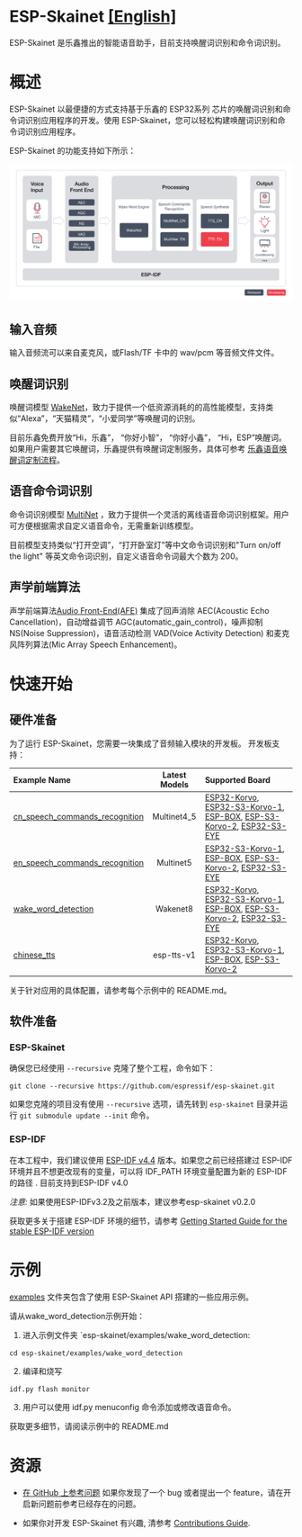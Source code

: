 # ESP-Skainet [[English]](./README.md)

ESP-Skainet 是乐鑫推出的智能语音助手，目前支持唤醒词识别和命令词识别。

# 概述

ESP-Skainet 以最便捷的方式支持基于乐鑫的 ESP32系列 芯片的唤醒词识别和命令词识别应用程序的开发。使用 ESP-Skainet，您可以轻松构建唤醒词识别和命令词识别应用程序。

ESP-Skainet 的功能支持如下所示：

![overview](img/skainet_overview2.png)

## 输入音频

输入音频流可以来自麦克风，或Flash/TF 卡中的 wav/pcm 等音频文件文件。

## 唤醒词识别 

唤醒词模型 [WakeNet](https://docs.espressif.com/projects/esp-sr/zh_CN/latest/esp32s3/wake_word_engine/README.html)，致力于提供一个低资源消耗的的高性能模型，支持类似“Alexa”，“天猫精灵”，“小爱同学”等唤醒词的识别。  

目前乐鑫免费开放“Hi，乐鑫”， “你好小智”， “你好小鑫”， “Hi，ESP”唤醒词。如果用户需要其它唤醒词，乐鑫提供有唤醒词定制服务，具体可参考 [乐鑫语音唤醒词定制流程](https://docs.espressif.com/projects/esp-sr/zh_CN/latest/esp32s3/wake_word_engine/ESP_Wake_Words_Customization.html)。

## 语音命令词识别

命令词识别模型 [MultiNet](https://docs.espressif.com/projects/esp-sr/zh_CN/latest/esp32s3/speech_command_recognition/README.html) ，致力于提供一个灵活的离线语音命词识别框架。用户可方便根据需求自定义语音命令，无需重新训练模型。  

目前模型支持类似“打开空调”，“打开卧室灯”等中文命令词识别和"Turn on/off the light" 等英文命令词识别，自定义语音命令词最大个数为 200。   

## 声学前端算法

声学前端算法[Audio Front-End(AFE)](https://docs.espressif.com/projects/esp-sr/zh_CN/latest/esp32s3/audio_front_end/index.html) 集成了回声消除 AEC(Acoustic Echo Cancellation)，自动增益调节 AGC(automatic_gain_control)，噪声抑制 NS(Noise Suppression)，语音活动检测 VAD(Voice Activity Detection) 和麦克风阵列算法(Mic Array Speech Enhancement)。

# 快速开始

## 硬件准备

为了运行 ESP-Skainet，您需要一块集成了音频输入模块的开发板。
开发板支持：

|                          Example Name                               |   Latest Models   |  Supported Board   |
| :------------------------------------------------------------------ | :---------------: | :-------------- |
| [cn_speech_commands_recognition](./examples/cn_speech_commands_recognition) | Multinet4_5      | [ESP32-Korvo](https://github.com/espressif/esp-skainet/blob/master/docs/en/hw-reference/esp32/user-guide-esp32-korvo-v1.1.md), [ESP32-S3-Korvo-1](https://github.com/espressif/esp-skainet/blob/master/docs/en/hw-reference/esp32s3/user-guide-korvo-1.md), [ESP-BOX](https://github.com/espressif/esp-box), [ESP-S3-Korvo-2](https://docs.espressif.com/projects/esp-adf/en/latest/get-started/user-guide-esp32-s3-korvo-2.html), [ESP32-S3-EYE](https://www.espressif.com/en/products/devkits/esp-s3-eye/overview)|
| [en_speech_commands_recognition](./examples/en_speech_commands_recognition) | Multinet5      | [ESP32-S3-Korvo-1](https://github.com/espressif/esp-skainet/blob/master/docs/en/hw-reference/esp32s3/user-guide-korvo-1.md), [ESP-BOX](https://github.com/espressif/esp-box), [ESP-S3-Korvo-2](https://docs.espressif.com/projects/esp-adf/en/latest/get-started/user-guide-esp32-s3-korvo-2.html), [ESP32-S3-EYE](https://www.espressif.com/en/products/devkits/esp-s3-eye/overview)|
| [wake_word_detection](./examples/wake_word_detection)                       | Wakenet8       | [ESP32-Korvo](https://github.com/espressif/esp-skainet/blob/master/docs/en/hw-reference/esp32/user-guide-esp32-korvo-v1.1.md), [ESP32-S3-Korvo-1](https://github.com/espressif/esp-skainet/blob/master/docs/en/hw-reference/esp32s3/user-guide-korvo-1.md), [ESP-BOX](https://github.com/espressif/esp-box), [ESP-S3-Korvo-2](https://docs.espressif.com/projects/esp-adf/en/latest/get-started/user-guide-esp32-s3-korvo-2.html), [ESP32-S3-EYE](https://www.espressif.com/en/products/devkits/esp-s3-eye/overview)|
| [chinese_tts](./examples/chinese_tts)                                       | esp-tts-v1     | [ESP32-Korvo](https://github.com/espressif/esp-skainet/blob/master/docs/en/hw-reference/esp32/user-guide-esp32-korvo-v1.1.md), [ESP32-S3-Korvo-1](https://github.com/espressif/esp-skainet/blob/master/docs/en/hw-reference/esp32s3/user-guide-korvo-1.md), [ESP-BOX](https://github.com/espressif/esp-box), [ESP-S3-Korvo-2](https://docs.espressif.com/projects/esp-adf/en/latest/get-started/user-guide-esp32-s3-korvo-2.html)|

关于针对应用的具体配置，请参考每个示例中的 README.md。

## 软件准备

### ESP-Skainet

确保您已经使用  `--recursive` 克隆了整个工程，命令如下：

```
git clone --recursive https://github.com/espressif/esp-skainet.git 
```
如果您克隆的项目没有使用 `--recursive` 选项，请先转到 `esp-skainet` 目录并运行 `git submodule update --init` 命令。

### ESP-IDF

在本工程中，我们建议使用 [ESP-IDF v4.4](https://github.com/espressif/esp-idf/tree/release/v4.4) 版本。如果您之前已经搭建过 ESP-IDF 环境并且不想更改现有的变量，可以将 IDF_PATH 环境变量配置为新的 ESP-IDF 的路径 . 目前支持到ESP-IDF v4.0  


  *注意:* 如果使用ESP-IDFv3.2及之前版本，建议参考esp-skainet v0.2.0

获取更多关于搭建 ESP-IDF 环境的细节，请参考 [Getting Started Guide for the stable ESP-IDF version](https://docs.espressif.com/projects/esp-idf/en/stable/get-started-cmake/index.html)

# 示例

[examples](examples) 文件夹包含了使用 ESP-Skainet API 搭建的一些应用示例。

请从wake_word_detection示例开始：

1. 进入示例文件夹 `esp-skainet/examples/wake_word_detection:
```
cd esp-skainet/examples/wake_word_detection
```

2. 编译和烧写
```
idf.py flash monitor
```

3. 用户可以使用 idf.py menuconfig 命令添加或修改语音命令。

获取更多细节，请阅读示例中的 README.md

# 资源

* [在 GitHub 上参考问题](https://github.com/espressif/esp-skainet/issues) 如果你发现了一个 bug 或者提出一个 feature，请在开启新问题前参考已经存在的问题。

* 如果你对开发 ESP-Skainet 有兴趣, 清参考 [Contributions Guide](https://esp-idf.readthedocs.io/en/latest/contribute/index.html).
